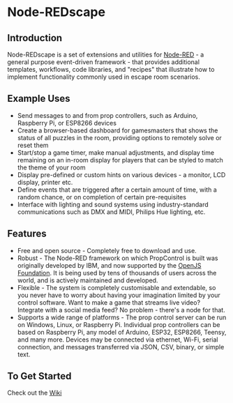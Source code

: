 # Node-REDscape
## Introduction
Node-REDscape is a set of extensions and utilities for <a href="https://nodered.org/">Node-RED</a> - a general purpose event-driven framework - that provides additional templates, workflows, code libraries, and "recipes" that illustrate how to implement functionality commonly used in escape room scenarios.

## Example Uses
* Send messages to and from prop controllers, such as Arduino, Raspberry Pi, or ESP8266 devices
* Create a browser-based dashboard for gamesmasters that shows the status of all puzzles in the room, providing options to remotely solve or reset them
* Start/stop a game timer, make manual adjustments, and display time remaining on an in-room display for players that can be styled to match the theme of your room
* Display pre-defined or custom hints on various devices - a monitor, LCD display, printer etc.
* Define events that are triggered after a certain amount of time, with a random chance, or on completion of certain pre-requisites
* Interface with lighting and sound systems using industry-standard communications such as DMX and MIDI, Philips Hue lighting, etc.

## Features
* Free and open source - Completely free to download and use. 
* Robust - The Node-RED framework on which PropControl is built was originally developed by IBM, and now supported by the <a href="https://openjsf.org/">OpenJS Foundation</a>. It is being used by tens of thousands of users across the world, and is actively maintained and developed.  
* Flexible - The system is completely customisable and extendable, so you never have to worry about having your imagination limited by your control software. Want to make a game that streams live video? Integrate with a social media feed? No problem - there's a node for that. 
* Supports a wide range of platforms - The prop control server can be run on Windows, Linux, or Raspberry Pi. Individual prop controllers can be based on Raspberry Pi, any model of Arduino, ESP32, ESP8266, Teensy, and many more. Devices may be connected via ethernet, Wi-Fi, serial connection, and messages transferred via JSON, CSV, binary, or simple text.

## To Get Started
Check out the <a href="https://github.com/playfultechnology/propcontrol/wiki">Wiki</a>
